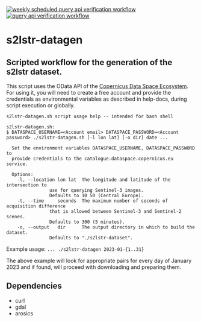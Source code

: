 [![weekly scheduled query api verification workflow](https://github.com/JosephDoun/Sen2LSTR-Dataset-Generator/actions/workflows/test_workflows.yml/badge.svg?branch=main&event=schedule)](https://github.com/JosephDoun/Sen2LSTR-Dataset-Generator/actions/workflows/test_workflows.yml) [![query api verification workflow](https://github.com/JosephDoun/Sen2LSTR-Dataset-Generator/actions/workflows/test_workflows.yml/badge.svg?branch=main&event=push)](https://github.com/JosephDoun/Sen2LSTR-Dataset-Generator/actions/workflows/test_workflows.yml)

# s2lstr-datagen 
## Scripted workflow for the generation of the s2lstr dataset.

This script uses the OData API of the [Copernicus Data Space Ecosystem](https://dataspace.copernicus.eu).
For using it, you will need to create a free account and provide the credentials as environmental variables
as described in help-docs, during script execution or globally.


```shell
s2lstr-datagen.sh script usage help -- intended for bash shell
	
s2lstr-datagen.sh:
$ DATASPACE_USERNAME=<Account email> DATASPACE_PASSWORD=<Account password> ./s2lstr-datagen.sh [-l lon lat] [-o dir] date ...
  
  Set the environment variables DATASPACE_USERNAME, DATASPACE_PASSWORD to 
  provide credentials to the catalogue.dataspace.copernicus.eu service.

  Options:
	-l, --location lon lat	The longitude and latitude of the intersection to
				use for querying Sentinel-3 images.
				Defaults to 10 50 (Central Europe).
	-t, --time     seconds	The maximum number of seconds of acquisition difference
				that is allowed between Sentinel-3 and Sentinel-2 scenes.
				Defaults to 300 (5 minutes).
	-o, --output   dir      The output directory in which to build the dataset.
				Defaults to "./s2lstr-dataset".
```

Example usage:
`... ./s2lstr-datagen 2023-01-{1..31}`

The above example will look for appropriate pairs for every day of January 2023 and if found, will proceed with downloading and preparing them.


## Dependencies
- curl
- gdal
- arosics


